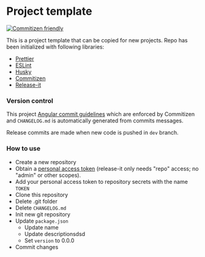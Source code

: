 # Project template

[![Commitizen friendly](https://img.shields.io/badge/commitizen-friendly-brightgreen.svg)](http://commitizen.github.io/cz-cli/)

This is a project template that can be copied for new projects. Repo has been initialized with following libraries:

- [Prettier](https://prettier.io/)
- [ESLint](https://eslint.org/)
- [Husky](https://github.com/typicode/husky)
- [Commitizen](https://github.com/commitizen/cz-cli)
- [Release-it](https://github.com/release-it/release-it)

### Version control

This project [Angular commit guidelines](https://github.com/angular/angular.js/blob/master/DEVELOPERS.md#commits) which are enforced by Commitizen and `CHANGELOG.md` is automatically generated from commits messages.

Release commits are made when new code is pushed in `dev` branch.

### How to use

- Create a new repository
- Obtain a [personal access token](https://github.com/settings/tokens) (release-it only needs "repo" access; no "admin" or other scopes).
- Add your personal access token to repository secrets with the name `TOKEN`
- Clone this repository
- Delete .git folder
- Delete `CHANGELOG.md`
- Init new git repository
- Update `package.json`
  - Update name
  - Update descriptionsdsd
  - Set `version` to 0.0.0
- Commit changes
